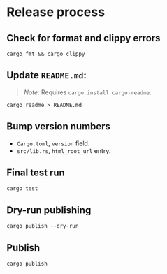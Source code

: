 # Release process

## Check for format and clippy errors

```
cargo fmt && cargo clippy
```

## Update `README.md`:

> *Note*: Requires `cargo install cargo-readme`.

```
cargo readme > README.md
```

## Bump version numbers

- `Cargo.toml`, `version` field.
- `src/lib.rs`, `html_root_url` entry.

## Final test run

```
cargo test
```

## Dry-run publishing

```
cargo publish --dry-run
```

## Publish

```
cargo publish
```